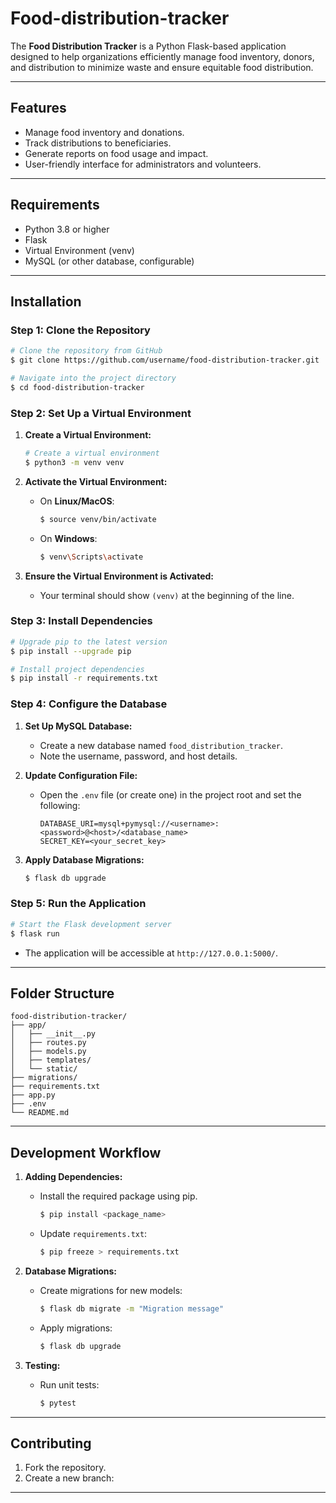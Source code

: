 # Food-distribution-tracker

The **Food Distribution Tracker** is a Python Flask-based application designed to help organizations efficiently manage food inventory, donors, and distribution to minimize waste and ensure equitable food distribution.

---

## Features

- Manage food inventory and donations.
- Track distributions to beneficiaries.
- Generate reports on food usage and impact.
- User-friendly interface for administrators and volunteers.

---

## Requirements

- Python 3.8 or higher
- Flask
- Virtual Environment (venv)
- MySQL (or other database, configurable)

---

## Installation

### Step 1: Clone the Repository
```bash
# Clone the repository from GitHub
$ git clone https://github.com/username/food-distribution-tracker.git

# Navigate into the project directory
$ cd food-distribution-tracker
```

### Step 2: Set Up a Virtual Environment

1. **Create a Virtual Environment:**
   ```bash
   # Create a virtual environment
   $ python3 -m venv venv
   ```

2. **Activate the Virtual Environment:**
   - On **Linux/MacOS**:
     ```bash
     $ source venv/bin/activate
     ```
   - On **Windows**:
     ```bash
     $ venv\Scripts\activate
     ```

3. **Ensure the Virtual Environment is Activated:**
   - Your terminal should show `(venv)` at the beginning of the line.

### Step 3: Install Dependencies
```bash
# Upgrade pip to the latest version
$ pip install --upgrade pip

# Install project dependencies
$ pip install -r requirements.txt
```

### Step 4: Configure the Database
1. **Set Up MySQL Database:**
   - Create a new database named `food_distribution_tracker`.
   - Note the username, password, and host details.

2. **Update Configuration File:**
   - Open the `.env` file (or create one) in the project root and set the following:
     ```env
     DATABASE_URI=mysql+pymysql://<username>:<password>@<host>/<database_name>
     SECRET_KEY=<your_secret_key>
     ```

3. **Apply Database Migrations:**
   ```bash
   $ flask db upgrade
   ```

### Step 5: Run the Application
```bash
# Start the Flask development server
$ flask run
```

- The application will be accessible at `http://127.0.0.1:5000/`.

---

## Folder Structure
```
food-distribution-tracker/
├── app/
│   ├── __init__.py
│   ├── routes.py
│   ├── models.py
│   ├── templates/
│   └── static/
├── migrations/
├── requirements.txt
├── app.py
├── .env
└── README.md
```

---

## Development Workflow

1. **Adding Dependencies:**
   - Install the required package using pip.
     ```bash
     $ pip install <package_name>
     ```
   - Update `requirements.txt`:
     ```bash
     $ pip freeze > requirements.txt
     ```

2. **Database Migrations:**
   - Create migrations for new models:
     ```bash
     $ flask db migrate -m "Migration message"
     ```
   - Apply migrations:
     ```bash
     $ flask db upgrade
     ```

3. **Testing:**
   - Run unit tests:
     ```bash
     $ pytest
     ```

---

## Contributing

1. Fork the repository.
2. Create a new branch:


---


